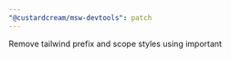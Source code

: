```yaml
---
"@custardcream/msw-devtools": patch
---
```


Remove tailwind prefix and scope styles using important
